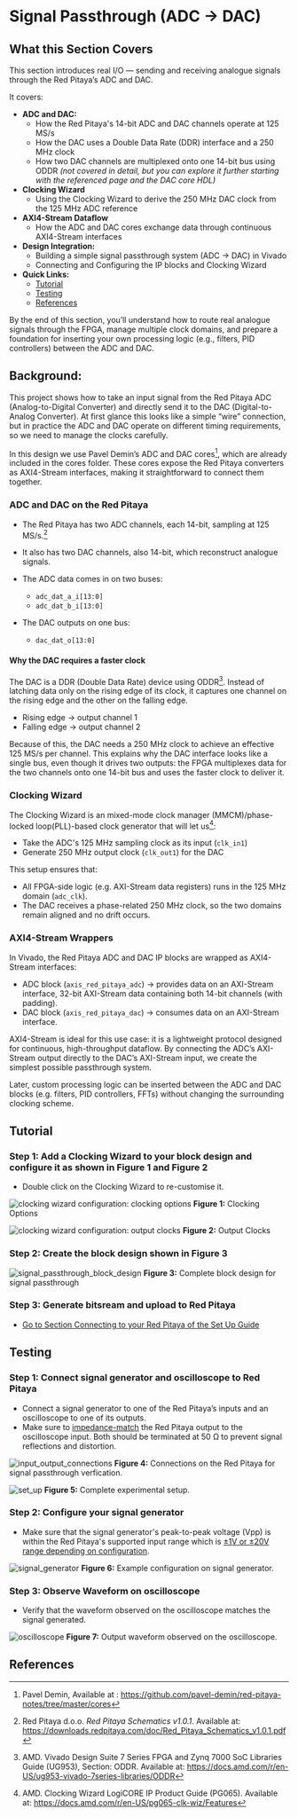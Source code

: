 # Signal Passthrough (ADC -> DAC)

## What this Section Covers

This section introduces real I/O — sending and receiving analogue signals through the Red Pitaya’s ADC and DAC.

It covers:

- **ADC and DAC:**
    - How the Red Pitaya's 14-bit ADC and DAC channels operate at 125 MS/s
    - How the DAC uses a Double Data Rate (DDR) interface and a 250 MHz clock
    - How two DAC channels are multiplexed onto one 14-bit bus using ODDR *(not covered in detail, but you can explore it further starting with the referenced page and the DAC core HDL)*
- **Clocking Wizard**
    - Using the Clocking Wizard to derive the 250 MHz DAC clock from the 125 MHz ADC reference
- **AXI4-Stream Dataflow**
    - How the ADC and DAC cores exchange data through continuous AXI4-Stream interfaces
- **Design Integration:**
    - Building a simple signal passthrough system (ADC → DAC) in Vivado 
    - Connecting and Configuring the IP blocks and Clocking Wizard
- **Quick Links:**
    - [Tutorial](/projects/signal_passthrough_adc_dac.md#tutorial)
    - [Testing](/projects/signal_passthrough_adc_dac.md#testing)
    - [References](/projects/signal_passthrough_adc_dac.md#references)
    
By the end of this section, you’ll understand how to route real analogue signals through the FPGA, manage multiple clock domains, and prepare a foundation for inserting your own processing logic (e.g., filters, PID controllers) between the ADC and DAC.

## Background:

This project shows how to take an input signal from the Red Pitaya ADC (Analog-to-Digital Converter) and directly send it to the DAC (Digital-to-Analog Converter). At first glance this looks like a simple “wire” connection, but in practice the ADC and DAC operate on different timing requirements, so we need to manage the clocks carefully.

In this design we use Pavel Demin’s ADC and DAC cores[^1], which are already included in the cores folder. These cores expose the Red Pitaya converters as AXI4-Stream interfaces, making it straightforward to connect them together.

### ADC and DAC on the Red Pitaya

- The Red Pitaya has two ADC channels, each 14-bit, sampling at 125 MS/s.[^2]
- It also has two DAC channels, also 14-bit, which reconstruct analogue signals.
- The ADC data comes in on two buses:
    - `adc_dat_a_i[13:0]`
    - `adc_dat_b_i[13:0]`

- The DAC outputs on one bus:
    - `dac_dat_o[13:0]`

#### Why the DAC requires a faster clock

The DAC is a DDR (Double Data Rate) device using ODDR[^3]. Instead of latching data only on the rising edge of its clock, it captures one channel on the rising edge and the other on the falling edge.

- Rising edge → output channel 1
- Falling edge → output channel 2

Because of this, the DAC needs a 250 MHz clock to achieve an effective 125 MS/s per channel. This explains why the DAC interface looks like a single bus, even though it drives two outputs: the FPGA multiplexes data for the two channels onto one 14-bit bus and uses the faster clock to deliver it.

### Clocking Wizard

The Clocking Wizard is an mixed-mode clock manager (MMCM)/phase-locked loop(PLL)-based clock generator that will let us[^4]: 

- Take the ADC's 125 MHz sampling clock as its input (`clk_in1`)
- Generate 250 MHz output clock (`clk_out1`) for the DAC

This setup ensures that:

- All FPGA-side logic (e.g. AXI-Stream data registers) runs in the 125 MHz domain (`adc_clk`).
- The DAC receives a phase-related 250 MHz clock, so the two domains remain aligned and no drift occurs.

### AXI4-Stream Wrappers

In Vivado, the Red Pitaya ADC and DAC IP blocks are wrapped as AXI4-Stream interfaces:

- ADC block (`axis_red_pitaya_adc`) → provides data on an AXI-Stream interface, 32-bit AXI-Stream data containing both 14-bit channels (with padding).
- DAC block (`axis_red_pitaya_dac`) → consumes data on an AXI-Stream interface.

AXI4-Stream is ideal for this use case: it is a lightweight protocol designed for continuous, high-throughput dataflow. By connecting the ADC’s AXI-Stream output directly to the DAC’s AXI-Stream input, we create the simplest possible passthrough system.

Later, custom processing logic can be inserted between the ADC and DAC blocks (e.g. filters, PID controllers, FFTs) without changing the surrounding clocking scheme.

## Tutorial

### Step 1: Add a Clocking Wizard to your block design and configure it as shown in Figure 1 and Figure 2
- Double click on the Clocking Wizard to re-customise it.

![clocking wizard configuration: clocking options](/images/signal_passthrough/clocking_options.png)
**Figure 1:** Clocking Options

![clocking wizard configuration: output clocks](/images/signal_passthrough/output_clocks.png)
**Figure 2:** Output Clocks

### Step 2: Create the block design shown in Figure 3

![signal_passthrough_block_design](/images/signal_passthrough/block_design.png)
**Figure 3:** Complete block design for signal passthrough

### Step 3: Generate bitsream and upload to Red Pitaya

- [Go to Section Connecting to your Red Pitaya of the Set Up Guide](/introduction/setup_guide.md#connecting-to-your-red-pitaya)

## Testing

### Step 1: Connect signal generator and oscilloscope to Red Pitaya

- Connect a signal generator to one of the Red Pitaya’s inputs and an oscilloscope to one of its outputs.
- Make sure to [impedance-match](/introduction/red_pitaya.md#outputs-out1-out2) the Red Pitaya output to the oscilloscope input. Both should be terminated at 50 Ω to prevent signal reflections and distortion.

![input_output_connections](/images/signal_passthrough/input_output_connections.JPEG)
**Figure 4:** Connections on the Red Pitaya for signal passthrough verfication.

![set_up](/images/signal_passthrough/set_up.JPEG)
**Figure 5:** Complete experimental setup.

### Step 2: Configure your signal generator

- Make sure that the signal generator's peak-to-peak voltage (Vpp) is within the Red Pitaya's supported input range which is [±1V or ±20V range depending on configuration](/introduction/red_pitaya.md#inputs-in1-in2). 

![signal_generator](/images/signal_passthrough/signal_generator.JPEG)
**Figure 6:** Example configuration on signal generator.

### Step 3: Observe Waveform on oscilloscope
- Verify that the waveform observed on the oscilloscope matches the signal generated.

![oscilloscope](/images/signal_passthrough/oscilloscope.JPEG)
**Figure 7:** Output waveform observed on the oscilloscope.

## References

[^1]: Pavel Demin, Available at : https://github.com/pavel-demin/red-pitaya-notes/tree/master/cores

[^2]: Red Pitaya d.o.o. *Red Pitaya Schematics v1.0.1*. Available at: https://downloads.redpitaya.com/doc/Red_Pitaya_Schematics_v1.0.1.pdf 

[^3]: AMD. Vivado Design Suite 7 Series FPGA and Zynq 7000 SoC Libraries Guide (UG953), Section: ODDR. Available at: https://docs.amd.com/r/en-US/ug953-vivado-7series-libraries/ODDR

[^4]: AMD. Clocking Wizard LogiCORE IP Product Guide (PG065). Available at: https://docs.amd.com/r/en-US/pg065-clk-wiz/Features

